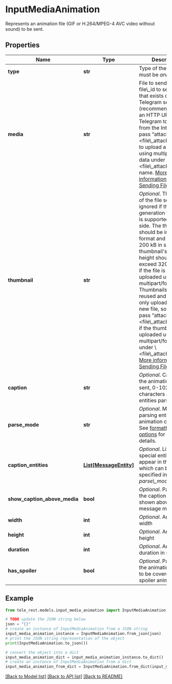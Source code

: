 # InputMediaAnimation

Represents an animation file (GIF or H.264/MPEG-4 AVC video without sound) to be sent.

## Properties

Name | Type | Description | Notes
------------ | ------------- | ------------- | -------------
**type** | **str** | Type of the result, must be *animation* | [default to 'animation']
**media** | **str** | File to send. Pass a file\\_id to send a file that exists on the Telegram servers (recommended), pass an HTTP URL for Telegram to get a file from the Internet, or pass “attach://\\&lt;file\\_attach\\_name\\&gt;” to upload a new one using multipart/form-data under \\&lt;file\\_attach\\_name\\&gt; name. [More information on Sending Files »](https://core.telegram.org/bots/api/#sending-files) | 
**thumbnail** | **str** | *Optional*. Thumbnail of the file sent; can be ignored if thumbnail generation for the file is supported server-side. The thumbnail should be in JPEG format and less than 200 kB in size. A thumbnail&#39;s width and height should not exceed 320. Ignored if the file is not uploaded using multipart/form-data. Thumbnails can&#39;t be reused and can be only uploaded as a new file, so you can pass “attach://\\&lt;file\\_attach\\_name\\&gt;” if the thumbnail was uploaded using multipart/form-data under \\&lt;file\\_attach\\_name\\&gt;. [More information on Sending Files »](https://core.telegram.org/bots/api/#sending-files) | [optional] 
**caption** | **str** | *Optional*. Caption of the animation to be sent, 0-1024 characters after entities parsing | [optional] 
**parse_mode** | **str** | *Optional*. Mode for parsing entities in the animation caption. See [formatting options](https://core.telegram.org/bots/api/#formatting-options) for more details. | [optional] 
**caption_entities** | [**List[MessageEntity]**](MessageEntity.md) | *Optional*. List of special entities that appear in the caption, which can be specified instead of *parse\\_mode* | [optional] 
**show_caption_above_media** | **bool** | *Optional*. Pass *True*, if the caption must be shown above the message media | [optional] 
**width** | **int** | *Optional*. Animation width | [optional] 
**height** | **int** | *Optional*. Animation height | [optional] 
**duration** | **int** | *Optional*. Animation duration in seconds | [optional] 
**has_spoiler** | **bool** | *Optional*. Pass *True* if the animation needs to be covered with a spoiler animation | [optional] 

## Example

```python
from tele_rest.models.input_media_animation import InputMediaAnimation

# TODO update the JSON string below
json = "{}"
# create an instance of InputMediaAnimation from a JSON string
input_media_animation_instance = InputMediaAnimation.from_json(json)
# print the JSON string representation of the object
print(InputMediaAnimation.to_json())

# convert the object into a dict
input_media_animation_dict = input_media_animation_instance.to_dict()
# create an instance of InputMediaAnimation from a dict
input_media_animation_from_dict = InputMediaAnimation.from_dict(input_media_animation_dict)
```
[[Back to Model list]](../README.md#documentation-for-models) [[Back to API list]](../README.md#documentation-for-api-endpoints) [[Back to README]](../README.md)


